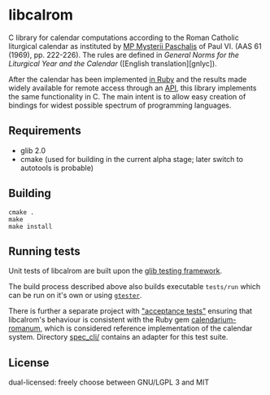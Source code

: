 # libcalrom

C library for calendar computations according to
the Roman Catholic liturgical calendar as instituted by
[MP Mysterii Paschalis](http://w2.vatican.va/content/paul-vi/en/motu_proprio/documents/hf_p-vi_motu-proprio_19690214_mysterii-paschalis.html) of Paul VI. (AAS 61 (1969), pp. 222-226).
The rules are defined in
*General Norms for the Liturgical Year and the Calendar*
([English translation][gnlyc]).

After the calendar has been implemented [in Ruby][caro]
and the results made widely available for remote access
through an [API][calapi],
this library implements the same functionality in C.
The main intent is to allow easy creation of bindings for widest
possible spectrum of programming languages.

## Requirements

* glib 2.0
* cmake (used for building in the current alpha stage; later switch to autotools is probable)

## Building

```
cmake .
make
make install
```

## Running tests

Unit tests of libcalrom are built upon the
[glib testing framework](https://developer.gnome.org/glib/stable/glib-Testing.html).

The build process described above also builds executable `tests/run`
which can be run on it's own or using
[`gtester`](https://developer.gnome.org/glib/stable/gtester.html).

There is further a separate project with ["acceptance tests"][spec]
ensuring that libcalrom's behaviour is consistent
with the Ruby gem [calendarium-romanum][caro],
which is considered reference implementation of the calendar system.
Directory [spec_cli/](./spec_cli) contains an adapter for this
test suite.

## License

dual-licensed: freely choose between GNU/LGPL 3 and MIT

[caro]: https://github.com/igneus/calendarium-romanum
[calapi]: https://github.com/igneus/church-calendar-api
[spec]: https://github.com/calendarium-romanum/spec
